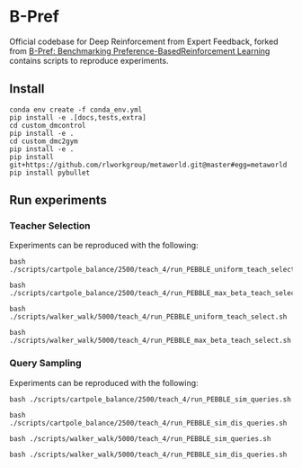 # B-Pref

Official codebase for Deep Reinforcement from Expert Feedback, forked from [B-Pref: Benchmarking Preference-BasedReinforcement Learning](https://openreview.net/forum?id=ps95-mkHF_) contains scripts to reproduce experiments.


## Install

```
conda env create -f conda_env.yml
pip install -e .[docs,tests,extra]
cd custom_dmcontrol
pip install -e .
cd custom_dmc2gym
pip install -e .
pip install git+https://github.com/rlworkgroup/metaworld.git@master#egg=metaworld
pip install pybullet
```

## Run experiments 

### Teacher Selection


Experiments can be reproduced with the following:
```
bash ./scripts/cartpole_balance/2500/teach_4/run_PEBBLE_uniform_teach_select.sh

bash ./scripts/cartpole_balance/2500/teach_4/run_PEBBLE_max_beta_teach_select.sh

bash ./scripts/walker_walk/5000/teach_4/run_PEBBLE_uniform_teach_select.sh

bash ./scripts/walker_walk/5000/teach_4/run_PEBBLE_max_beta_teach_select.sh
```

### Query Sampling

Experiments can be reproduced with the following:
```
bash ./scripts/cartpole_balance/2500/teach_4/run_PEBBLE_sim_queries.sh

bash ./scripts/cartpole_balance/2500/teach_4/run_PEBBLE_sim_dis_queries.sh

bash ./scripts/walker_walk/5000/teach_4/run_PEBBLE_sim_queries.sh

bash ./scripts/walker_walk/5000/teach_4/run_PEBBLE_sim_dis_queries.sh
```
